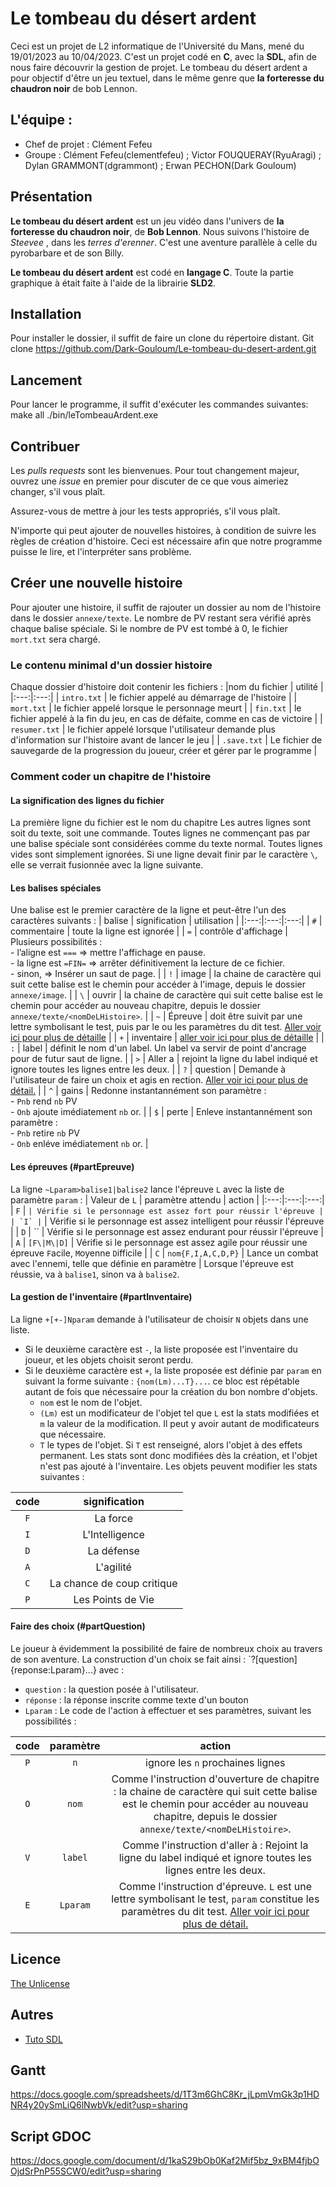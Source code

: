 # Le tombeau du désert ardent
Ceci est un projet de L2 informatique de l'Université du Mans, mené du 19/01/2023 au 10/04/2023.
C'est un projet codé en **C**, avec la **SDL**, afin de nous faire découvrir la gestion de projet.
Le tombeau du désert ardent a pour objectif d'être un jeu textuel, dans le même genre que **la forteresse du chaudron noir** de bob Lennon.

## L'équipe :
- Chef de projet : Clément Fefeu
- Groupe : Clément Fefeu(clementfefeu) ; Victor FOUQUERAY(RyuAragi) ; Dylan GRAMMONT(dgrammont) ; Erwan PECHON(Dark Gouloum)

## Présentation
**Le tombeau du désert ardent** est un jeu vidéo dans l'univers de **la forteresse du chaudron noir**, de **Bob Lennon**.
Nous suivons l'histoire de *Steevee* , dans les *terres d'erenner*. C'est une aventure parallèle à celle du pyrobarbare et de son Billy.

**Le tombeau du désert ardent** est codé en **langage C**.
Toute la partie graphique à était faite à l'aide de la librairie **SLD2**.

## Installation
Pour installer le dossier, il suffit de faire un clone du répertoire distant.
Git clone https://github.com/Dark-Gouloum/Le-tombeau-du-desert-ardent.git

## Lancement
Pour lancer le programme, il suffit d'exécuter les commandes suivantes:
make all
./bin/leTombeauArdent.exe

## Contribuer
Les *pulls requests* sont les bienvenues.
Pour tout changement majeur, ouvrez une *issue* en premier pour discuter de ce que vous aimeriez changer, s'il vous plaît.

Assurez-vous de mettre à jour les tests appropriés, s'il vous plaît.

N'importe qui peut ajouter de nouvelles histoires, à condition de suivre les règles de création d'histoire.
Ceci est nécessaire afin que notre programme puisse le lire, et l'interpréter sans problème.

## Créer une nouvelle histoire
Pour ajouter une histoire, il suffit de rajouter un dossier au nom de l'histoire dans le dossier `annexe/texte`.
Le nombre de PV restant sera vérifié après chaque balise spéciale. Si le nombre de PV est tombé à 0, le fichier `mort.txt` sera chargé.
### Le contenu minimal d'un dossier histoire
Chaque dossier d'histoire doit contenir les fichiers :
|nom du fichier | utilité |
|:---:|:---:|
| `intro.txt` | le fichier appelé au démarrage de l'histoire |
| `mort.txt` | le fichier appelé lorsque le personnage meurt |
| `fin.txt` | le fichier appelé à la fin du jeu, en cas de défaite, comme en cas de victoire |
| `resumer.txt` | le fichier appelé lorsque l'utilisateur demande plus d'information sur l'histoire avant de lancer le jeu |
| `.save.txt` | Le fichier de sauvegarde de la progression du joueur, créer et gérer par le programme |
### Comment coder un chapitre de l'histoire
#### La signification des lignes du fichier
La première ligne du fichier est le nom du chapitre
Les autres lignes sont soit du texte, soit une commande.
Toutes lignes ne commençant pas par une balise spéciale sont considérées comme du texte normal.
Toutes lignes vides sont simplement ignorées.
Si une ligne devait finir par le caractère `\`, elle se verrait fusionnée avec la ligne suivante.
#### Les balises spéciales
Une balise est le premier caractère de la ligne et peut-être l'un des caractères suivants :
| balise | signification | utilisation |
|:---:|:---:|:---:|
| `#` | commentaire | toute la ligne est ignorée |
| `=` | contrôle d'affichage | Plusieurs possibilités : <br> - l’aligne est `===` => mettre l'affichage en pause. <br> - la ligne est `=FIN=` => arrêter définitivement la lecture de ce fichier. <br> - sinon,             => Insérer un saut de page. |
| `!` | image | la chaine de caractère qui suit cette balise est le chemin pour accéder à l'image, depuis le dossier `annexe/image`. |
| `\` | ouvrir | la chaine de caractère qui suit cette balise est le chemin pour accéder au nouveau chapitre, depuis le dossier `annexe/texte/<nomDeLHistoire>`. |
| `~` | Épreuve | doit être suivit par une lettre symbolisant le test, puis par le ou les paramètres du dit test. [Aller voir ici pour plus de détaille](#partEpreuve) |
| `+` | inventaire | [aller voir ici pour plus de détaille](#partInventaire) |
| `:` | label | définit le nom d'un label. Un label va servir de point d'ancrage pour de futur saut de ligne. |
| `>` | Aller a | rejoint la ligne du label indiqué et ignore toutes les lignes entre les deux. |
| `?` | question | Demande à l'utilisateur de faire un choix et agis en rection. [Aller voir ici pour plus de détail.](#partQuestion) |
| `^` | gains | Redonne instantannément son paramètre : <br> - `Pnb` rend `nb` PV <br> - `Onb` ajoute imédiatement `nb` or. |
| `$` | perte | Enleve instantannément son paramètre : <br> - `Pnb` retire `nb` PV <br> - `Onb` enléve imédiatement `nb` or. |
#### Les épreuves (#partEpreuve)
La ligne `~Lparam>balise1|balise2` lance l'épreuve `L` avec la liste de paramètre `param` :
| Valeur de `L` | paramètre attendu | action |
|:---:|:---:|:---:|
| `F` | `` | Vérifie si le personnage est assez fort pour réussir l'épreuve |
| `I` | `` | Vérifie si le personnage est assez intelligent pour réussir l'épreuve |
| `D` | `` | Vérifie si le personnage est assez endurant pour réussir l'épreuve |
| `A` | `[F\|M\|D]` | Vérifie si le personnage est assez agile pour réussir une épreuve `F`acile, `M`oyenne `D`ifficile |
| `C` | `nom{F,I,A,C,D,P}` | Lance un combat avec l'ennemi, telle que définie en paramètre |
Lorsque l'épreuve est réussie, va à `balise1`, sinon va à `balise2`.
#### La gestion de l'inventaire (#partInventaire)
La ligne `+[+-]Nparam` demande à l'utilisateur de choisir `N` objets dans une liste.
- Si le deuxième caractère est `-`, la liste proposée est l'inventaire du joueur, et les objets choisit seront perdu.
- Si le deuxième caractère est `+`, la liste proposée est définie par `param` en suivant la forme suivante : `{nom(Lm)...T}...`. ce bloc est répétable autant de fois que nécessaire pour la création du bon nombre d'objets.
	- `nom` est le nom de l'objet.
	- `(Lm)` est un modificateur de l'objet tel que `L` est la stats modifiées et `m` la valeur de la modification. Il peut y avoir autant de modificateurs que nécessaire.
	- `T` le types de l'objet. Si `T` est renseigné, alors l'objet à des effets permanent. Les stats sont donc modifiées dès la création, et l'objet n'est pas ajouté à l'inventaire.
Les objets peuvent modifier les stats suivantes :

| code | signification |
|:---:|:---:|
| `F` | La force |
| `I` | L'Intelligence |
| `D` | La défense |
| `A` | L'agilité |
| `C` | La chance de coup critique |
| `P` | Les Points de Vie |
#### Faire des choix (#partQuestion)
Le joueur à évidemment la possibilité de faire de nombreux choix au travers de son aventure.
La construction d'un choix se fait ainsi : `?[question]{reponse:Lparam}...} avec :
- `question` : la question posée à l'utilisateur.
- `réponse` : la réponse inscrite comme texte d'un bouton
- `Lparam` : Le code de l'action à effectuer et ses paramètres, suivant les possibilités :

| code | paramètre | action |
|:---:|:---:|:---:|
| `P` | `n` | ignore les `n` prochaines lignes |
| `O` | `nom` | Comme l'instruction d'ouverture de chapitre : la chaine de caractère qui suit cette balise est le chemin pour accéder au nouveau chapitre, depuis le dossier `annexe/texte/<nomDeLHistoire>`. |
| `V` | `label` | Comme l'instruction d'aller à : Rejoint la ligne du label indiqué et ignore toutes les lignes entre les deux. |
| `E` | `Lparam` | Comme l'instruction d'épreuve. `L` est une lettre symbolisant le test, `param` constitue les paramètres du dit test. [Aller voir ici pour plus de détail.](#partEpreuve) |

## Licence

[The Unlicense](https://choosealicense.com/licenses/unlicense/)

## Autres
- [Tuto SDL](https://zestedesavoir.com/tutoriels/1014/utiliser-la-sdl-en-langage-c/)

## Gantt
https://docs.google.com/spreadsheets/d/1T3m6GhC8Kr_jLpmVmGk3p1HDNR4y20ySmLiQ6lNwbVk/edit?usp=sharing

## Script GDOC
https://docs.google.com/document/d/1kaS29bOb0Kaf2Mif5bz_9xBM4fjbOOjdSrPnP55SCW0/edit?usp=sharing

